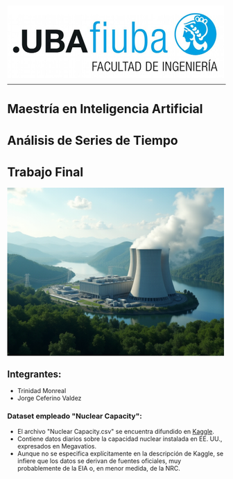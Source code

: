 <img src="https://github.com/hernancontigiani/ceia_memorias_especializacion/raw/master/Figures/logoFIUBA.jpg" width="500" align="center">

<hr>

# Maestría en Inteligencia Artificial

# Análisis de Series de Tiempo

# Trabajo Final

<img src="./img/planta_nuclear.png" width="500" align="center">

## Integrantes:
   - Trinidad Monreal
   - Jorge Ceferino Valdez


### Dataset empleado "Nuclear Capacity":
 * El archivo "Nuclear Capacity.csv" se encuentra difundido en [Kaggle](https://www.kaggle.com/datasets/gagado/nuclear-capacity/data). 
 * Contiene datos diarios sobre la capacidad nuclear instalada en EE. UU., expresados en Megavatios. 
 * Aunque no se especifica explícitamente en la descripción de Kaggle, se infiere que los datos se derivan de fuentes oficiales, muy probablemente de la EIA o, en menor medida, de la NRC.


